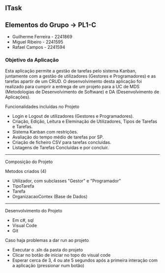 ## ITask

## Elementos do Grupo -> PL1-C
 - Guilherme Ferreira - 2241869
 - Miguel Ribeiro - 2241595
 - Rafael Campos - 2241594

### Objetivo da Aplicação
Esta aplicação permite a gestão de tarefas pelo sistema Kanban, juntamente com a gestão de utilizadores (Gestores e Programadores) e as tarefas apartir de um CRUD. O desenvolvimento desta aplicação foi realizado para cumprir a entrega de um projeto para a UC de MDS (Metodologias de Desenvolvimento de Software) e DA (Desenvolvimento de Aplicações).

Funcionalidades incluídas no Projeto
 - Login e Logout de utilizadores (Gestores e Programadores).
 - Criação, Edição, Leitura e Eleminação de Utilizadores, Tipos de Tarefas e Tarefas.
 - Sistema Kanban com restrições.
 - Avaliação do tempo médio de tarefas por SP.
 - Criação de ficheiro CSV para tarefas concluídas.
 - Listagens de Tarefas Concluídas e por concluir.

------------------------------------------------------------------------------------------------------
Composição do Projeto

Metodos criados (4)
 - Utilizador, com subclasses "Gestor" e "Programador"
 - TipoTarefa
 - Tarefa
 - OrganizacaoContex (Base de Dados)




------------------------------------------------------------------------------------------------------
Desenvolvimento do Projeto
 - Em c#, sql
 - Visual Code
 - Git

Caso haja problemas a dar run ao projeto
 - Executar o .sln da pasta do projeto
 - Clicar no botão de iniciar no topo do visual code
 - Esperar cerca de 3, 4 ou ate 5 segundos após a primeira interação com a aplicação (pressionar num botão)
   
